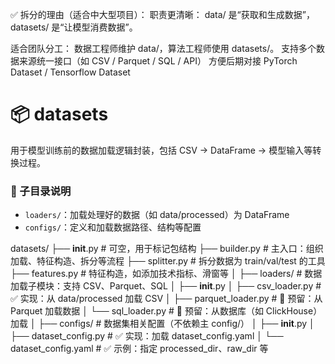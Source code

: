 ✅ 拆分的理由（适合中大型项目）：
职责更清晰：
data/ 是“获取和生成数据”，
datasets/ 是“让模型消费数据”。

适合团队分工：
数据工程师维护 data/，算法工程师使用 datasets/。
支持多个数据来源统一接口（如 CSV / Parquet / SQL / API）
方便后期对接 PyTorch Dataset / Tensorflow Dataset


# 📦 datasets

用于模型训练前的数据加载逻辑封装，包括 CSV -> DataFrame -> 模型输入等转换过程。

### 📁 子目录说明

- `loaders/`：加载处理好的数据（如 data/processed）为 DataFrame
- `configs/`：定义和加载数据路径、结构等配置


datasets/
├── __init__.py                            # 可空，用于标记包结构
├── builder.py                             # 主入口：组织加载、特征构造、拆分等流程
├── splitter.py                            # 拆分数据为 train/val/test 的工具
├── features.py                            # 特征构造，如添加技术指标、滑窗等
│
├── loaders/                               # 数据加载子模块：支持 CSV、Parquet、SQL
│   ├── __init__.py
│   ├── csv_loader.py                      # ✅ 实现：从 data/processed 加载 CSV
│   ├── parquet_loader.py                  # 🔲 预留：从 Parquet 加载数据
│   └── sql_loader.py                      # 🔲 预留：从数据库（如 ClickHouse）加载
│
├── configs/                               # 数据集相关配置（不依赖主 config/）
│   ├── __init__.py
│   ├── dataset_config.py                  # ✅ 实现：加载 dataset_config.yaml
│   └── dataset_config.yaml                # ✅ 示例：指定 processed_dir、raw_dir 等

